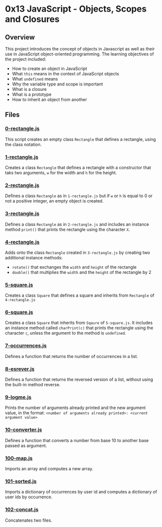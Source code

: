 # 0x13 JavaScript - Objects, Scopes and Closures

## Overview

This project introduces the concept of objects in Javascript as well as their use in JavaScript object-oriented programming. The learning objectives of the project included:
- How to create an object in JavaScript
- What `this` means in the context of JavaScript objects
- What `undefined` means
- Why the variable type and scope is important
- What is a closure
- What is a prototype
- How to inherit an object from another

## Files

### [0-rectangle.js](https://github.com/Wa2hingt0n/alx-higher_level_programming/blob/master/0x13-javascript_objects_scopes_closures/0-rectangle.js)
This script creates an empty class `Rectangle` that defines a rectangle, using the class notation.

### [1-rectangle.js](https://github.com/Wa2hingt0n/alx-higher_level_programming/blob/master/0x13-javascript_objects_scopes_closures/1-rectangle.js)
Creates a class `Rectangle` that defines a rectangle with a constructor that taks two arguments, `w` for the width and `h` for the height.

### [2-rectangle.js](https://github.com/Wa2hingt0n/alx-higher_level_programming/blob/master/0x13-javascript_objects_scopes_closures/2-rectangle.js)
Defines a class `Rectangle` as in `1-rectangle.js` but if `w` or `h` is equal to 0 or not a positive integer, an empty object is created.

### [3-rectangle.js](https://github.com/Wa2hingt0n/alx-higher_level_programming/blob/master/0x13-javascript_objects_scopes_closures/3-rectangle.js)
Defines a class `Rectangle` as in `2-rectangle.js` and includes an instance method `print()` that prints the rectangle using the character `X`.

### [4-rectangle.js](https://github.com/Wa2hingt0n/alx-higher_level_programming/blob/master/0x13-javascript_objects_scopes_closures/4-rectangle.js)
Adds onto the class `Rectangle` created in `3-rectangle.js` by creating two additional instance methods:
 - `rotate()` that exchanges the `width` and `height` of the rectangle
 - `double()` that multiplies the `width` and the `height` of the rectangle by 2

### [5-square.js](https://github.com/Wa2hingt0n/alx-higher_level_programming/blob/master/0x13-javascript_objects_scopes_closures/5-square.js)
Creates a class `Square` that defines a square and inherits from `Rectangle` of
`4-rectangle.js`

### [6-square.js](https://github.com/Wa2hingt0n/alx-higher_level_programming/blob/master/0x13-javascript_objects_scopes_closures/6-square.js)
Creates a class `Square` that inherits from `Sqaure` of `5-square.js`. It includes an instance method called `charPrint(c)` that prints the rectangle using the character `c`, unless the argument to the method is `undefined`.

### [7-occurrences.js](https://github.com/Wa2hingt0n/alx-higher_level_programming/blob/master/0x13-javascript_objects_scopes_closures/7-occurrences.js)
Defines a function that returns the number of occurrences in a list.

### [8-esrever.js](https://github.com/Wa2hingt0n/alx-higher_level_programming/blob/master/0x13-javascript_objects_scopes_closures/8-esrever.js)
Defines a function that returns the reversed version of a list, without using the built-in method reverse.

### [9-logme.js](https://github.com/Wa2hingt0n/alx-higher_level_programming/blob/master/0x13-javascript_objects_scopes_closures/9-logme.js)
Prints the number of arguments already printed and the new argument value, in the format: `<number of arguments already printed>: <current argument value>`

### [10-converter.js](https://github.com/Wa2hingt0n/alx-higher_level_programming/blob/master/0x13-javascript_objects_scopes_closures/10-converter.js)
Defines a function that converts a number from base 10 to another base passed as argument.

### [100-map.js](https://github.com/Wa2hingt0n/alx-higher_level_programming/blob/master/0x13-javascript_objects_scopes_closures/100-map.js)
Imports an array and computes a new array.

### [101-sorted.js](https://github.com/Wa2hingt0n/alx-higher_level_programming/blob/master/0x13-javascript_objects_scopes_closures/101-sorted.js)
Imports a dictionary of occurrences by user id and computes a dictionary of user ids by occurrence.

### [102-concat.js](https://github.com/Wa2hingt0n/alx-higher_level_programming/blob/master/0x13-javascript_objects_scopes_closures/102-concat.js)
Concatenates two files.